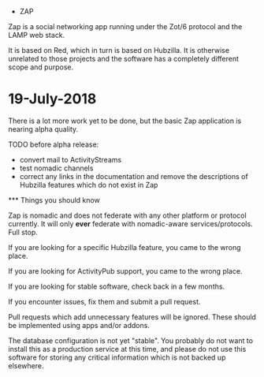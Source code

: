 * ZAP

Zap is a social networking app running under the Zot/6 protocol and the LAMP web stack.

It is based on Red, which in turn is based on Hubzilla. It is otherwise unrelated to those projects and the software has a completely different scope and purpose. 


19-July-2018
============

There is a lot more work yet to be done, but the basic Zap application is nearing alpha quality.

TODO before alpha release:

* convert mail to ActivityStreams
* test nomadic channels
* correct any links in the documentation and remove the descriptions of Hubzilla features which do not exist in Zap



*** Things you should know

Zap is nomadic and does not federate with any other platform or protocol currently. It will only **ever** federate with nomadic-aware services/protocols. Full stop. 

If you are looking for a specific Hubzilla feature, you came to the wrong place.

If you are looking for ActivityPub support, you came to the wrong place.

If you are looking for stable software, check back in a few months.

If you encounter issues, fix them and submit a pull request.

Pull requests which add unnecessary features will be ignored. These should be implemented using apps and/or addons.

The database configuration is not yet "stable". You probably do not want to install this as a production service at this time, and please do not use this software for storing any critical information which is not backed up elsewhere.   




  





